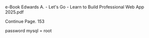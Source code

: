 e-Book Edwards A. - Let's Go - Learn to Build Professional Web App 2025.pdf

Continue Page. 153

password mysql = root